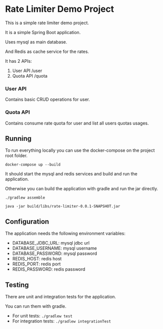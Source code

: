 # Rate Limiter Demo Project

This is a simple rate limiter demo project.

It is a simple Spring Boot application.

Uses mysql as main database.

And Redis as cache service for the rates.

It has 2 APIs:

1. User API /user
2. Quota API /quota

### User API

Contains basic CRUD operations for user.

### Quota API

Contains consume rate quota for user and list all users quotas usages.

## Running

To run everything locally you can use the docker-compose on the project root folder.

```docker-compose up --build ```

It should start the mysql and redis services and build and run the application.

Otherwise you can build the application with gradle and run the jar directly.

```./gradlew assemble ```

```java -jar build/libs/rate-limiter-0.0.1-SNAPSHOT.jar ```

## Configuration

The application needs the following environment variables:

- DATABASE_JDBC_URL: mysql jdbc url
- DATABASE_USERNAME: mysql username
- DATABASE_PASSWORD: mysql password
- REDIS_HOST: redis host
- REDIS_PORT: redis port
- REDIS_PASSWORD: redis password

## Testing

There are unit and integration tests for the application.

You can run them with gradle.

- For unit tests: 
```./gradlew test ```
- For integration tests: 
```./gradlew integrationTest ```